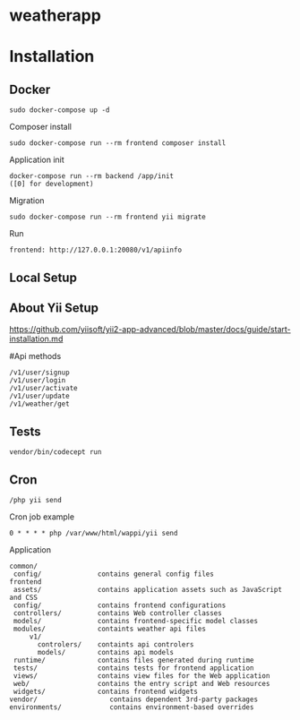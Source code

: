 # weatherapp

Installation
============

## Docker


   ```
sudo docker-compose up -d
   ```
   
   Composer install
   ```
sudo docker-compose run --rm frontend composer install
   ```
   
   Application init
   ```
docker-compose run --rm backend /app/init
([0] for development)
   ```
   
   Migration
   ```
sudo docker-compose run --rm frontend yii migrate
   ```

   Run
    
   ```
  frontend: http://127.0.0.1:20080/v1/apiinfo
   ```


## Local Setup
## About Yii Setup
https://github.com/yiisoft/yii2-app-advanced/blob/master/docs/guide/start-installation.md


#Api methods
```
/v1/user/signup
/v1/user/login
/v1/user/activate
/v1/user/update
/v1/weather/get
```


## Tests
 ```
vendor/bin/codecept run
 ```

## Cron
```
/php yii send
```
Cron job example
```
0 * * * * php /var/www/html/wappi/yii send
```



Application 

  
   ```
common/
    config/              contains general config files
frontend
    assets/              contains application assets such as JavaScript and CSS
    config/              contains frontend configurations
    controllers/         contains Web controller classes
    models/              contains frontend-specific model classes
    modules/             containts weather api files
        v1/
          controlers/    containts api controlers
          models/        contains api models     
    runtime/             contains files generated during runtime
    tests/               contains tests for frontend application
    views/               contains view files for the Web application
    web/                 contains the entry script and Web resources
    widgets/             contains frontend widgets
vendor/                  contains dependent 3rd-party packages
environments/            contains environment-based overrides
 ```